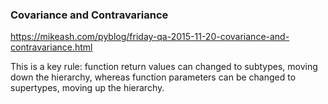 ### Covariance and Contravariance

https://mikeash.com/pyblog/friday-qa-2015-11-20-covariance-and-contravariance.html

This is a key rule: function return values can changed to subtypes, moving down the hierarchy, whereas function parameters can be changed to supertypes, moving up the hierarchy.